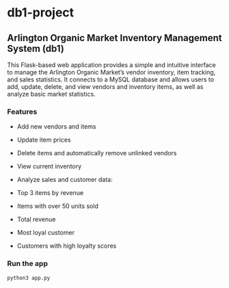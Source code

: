 # db1-project

## Arlington Organic Market Inventory Management System (db1)
This Flask-based web application provides a simple and intuitive interface to manage the Arlington Organic Market’s vendor inventory, item tracking, and sales statistics. It connects to a MySQL database and allows users to add, update, delete, and view vendors and inventory items, as well as analyze basic market statistics.

### Features
- Add new vendors and items

- Update item prices

- Delete items and automatically remove unlinked vendors

- View current inventory

- Analyze sales and customer data:

- Top 3 items by revenue

- Items with over 50 units sold

- Total revenue

- Most loyal customer

- Customers with high loyalty scores

### Run the app
`python3 app.py`
